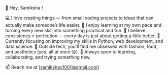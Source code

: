 🌼 Hey, Samiksha !

💻 I love creating things — from small coding projects to ideas that can actually make someone’s life easier.
🎯 I enjoy learning at my own pace and turning every new skill into something practical and fun.
💬 I believe consistency > perfection — every day is just about getting a little better.
🌱 Currently focusing on improving my skills in Python, web development, and data science.
🎨 Outside tech, you’ll find me obsessed with fashion, food, and aesthetics (yes, all at once 😌).
💫 Always open to learning, collaborating, and trying something new.

📫 Reach me at [samikshac1001@gmail.com]
